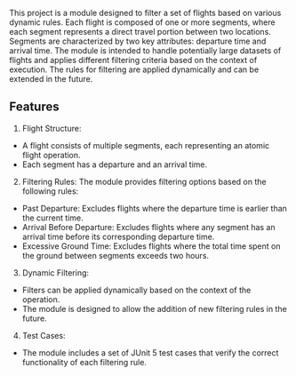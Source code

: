 This project is a module designed to filter a set of flights based on various dynamic rules. 
Each flight is composed of one or more segments, where each segment represents a direct travel portion between two locations. 
Segments are characterized by two key attributes: departure time and arrival time.
The module is intended to handle potentially large datasets of flights and applies different filtering criteria based on the context of execution. 
The rules for filtering are applied dynamically and can be extended in the future.

## Features

1. Flight Structure:
- A flight consists of multiple segments, each representing an atomic flight operation.
- Each segment has a departure and an arrival time.

2. Filtering Rules: The module provides filtering options based on the following rules:
- Past Departure: Excludes flights where the departure time is earlier than the current time.
- Arrival Before Departure: Excludes flights where any segment has an arrival time before its corresponding departure time.
- Excessive Ground Time: Excludes flights where the total time spent on the ground between segments exceeds two hours.

3. Dynamic Filtering:
- Filters can be applied dynamically based on the context of the operation.
- The module is designed to allow the addition of new filtering rules in the future.

4. Test Cases:
- The module includes a set of JUnit 5 test cases that verify the correct functionality of each filtering rule.
